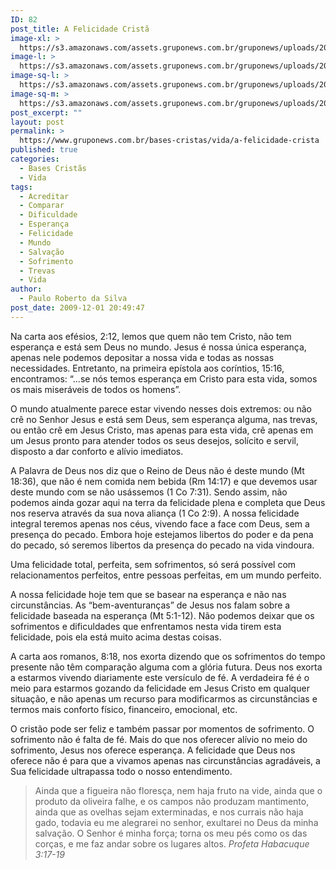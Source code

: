 ```yaml
---
ID: 82
post_title: A Felicidade Cristã
image-xl: >
  https://s3.amazonaws.com/assets.gruponews.com.br/gruponews/uploads/2009/12/a_felicidade_crista.jpg
image-l: >
  https://s3.amazonaws.com/assets.gruponews.com.br/gruponews/uploads/2009/12/a_felicidade_crista.jpg
image-sq-l: >
  https://s3.amazonaws.com/assets.gruponews.com.br/gruponews/uploads/2009/12/a_felicidade_crista.jpg
image-sq-m: >
  https://s3.amazonaws.com/assets.gruponews.com.br/gruponews/uploads/2009/12/a_felicidade_crista-720x550.jpg
post_excerpt: ""
layout: post
permalink: >
  https://www.gruponews.com.br/bases-cristas/vida/a-felicidade-crista
published: true
categories:
  - Bases Cristãs
  - Vida
tags:
  - Acreditar
  - Comparar
  - Dificuldade
  - Esperança
  - Felicidade
  - Mundo
  - Salvação
  - Sofrimento
  - Trevas
  - Vida
author:
  - Paulo Roberto da Silva
post_date: 2009-12-01 20:49:47
---
```

Na carta aos efésios, 2:12, lemos que quem não tem Cristo, não tem esperança e está sem Deus no mundo. Jesus é nossa única esperança, apenas nele podemos depositar a nossa vida e todas as nossas necessidades. Entretanto, na primeira epístola aos coríntios, 15:16, encontramos: “...se nós temos esperança em Cristo para esta vida, somos os mais miseráveis de todos os homens”.

O mundo atualmente parece estar vivendo nesses dois extremos: ou não crê no Senhor Jesus e está sem Deus, sem esperança alguma, nas trevas, ou então crê em Jesus Cristo, mas apenas para esta vida, crê apenas em um Jesus pronto para atender todos os seus desejos, solícito e servil, disposto a dar conforto e alívio imediatos.

A Palavra de Deus nos diz que o Reino de Deus não é deste mundo (Mt 18:36), que não é nem comida nem bebida (Rm 14:17) e que devemos usar deste mundo com se não usássemos (1 Co 7:31). Sendo assim, não podemos ainda gozar aqui na terra da felicidade plena e completa que Deus nos reserva através da sua nova aliança (1 Co 2:9). A nossa felicidade integral teremos apenas nos céus, vivendo face a face com Deus, sem a presença do pecado. Embora hoje estejamos libertos do poder e da pena do pecado, só seremos libertos da presença do pecado na vida vindoura.

Uma felicidade total, perfeita, sem sofrimentos, só será possível com relacionamentos perfeitos, entre pessoas perfeitas, em um mundo perfeito.

A nossa felicidade hoje tem que se basear na esperança e não nas circunstâncias. As “bem-aventuranças” de Jesus nos falam sobre a felicidade baseada na esperança (Mt 5:1-12). Não podemos deixar que os sofrimentos e dificuldades que enfrentamos nesta vida tirem esta felicidade, pois ela está muito acima destas coisas.

A carta aos romanos, 8:18, nos exorta dizendo que os sofrimentos do tempo presente não têm comparação alguma com a glória futura. Deus nos exorta a estarmos vivendo diariamente este versículo de fé. A verdadeira fé é o meio para estarmos gozando da felicidade em Jesus Cristo em qualquer situação, e não apenas um recurso para modificarmos as circunstâncias e termos mais conforto físico, financeiro, emocional, etc.

O cristão pode ser feliz e também passar por momentos de sofrimento. O sofrimento não é falta de fé. Mais do que nos oferecer alívio no meio do sofrimento, Jesus nos oferece esperança. A felicidade que Deus nos oferece não é para que a vivamos apenas nas circunstâncias agradáveis, a Sua felicidade ultrapassa todo o nosso entendimento.
<blockquote>Ainda que a figueira não floresça, nem haja fruto na vide, ainda que o produto da oliveira falhe, e os campos não produzam mantimento, ainda que as ovelhas sejam exterminadas, e nos currais não haja gado, todavia eu me alegrarei no senhor, exultarei no Deus da minha salvação. O Senhor é minha força; torna os meu pés como os das corças, e me faz andar sobre os lugares altos.
<em>Profeta Habacuque 3:17-19</em></blockquote>